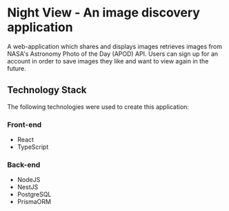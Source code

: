 # Night View - An image discovery application

A web-application which shares and displays images retrieves images from NASA's Astronomy Photo of the Day (APOD) API. Users can sign up for an account in order to save images they like and want to view again in the future.

## Technology Stack
The following technologies were used to create this application:

### Front-end
- React
- TypeScript

### Back-end
- NodeJS
- NestJS
- PostgreSQL
- PrismaORM
